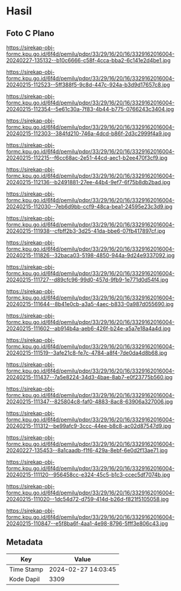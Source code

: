 # Hasil

## Foto C Plano

https://sirekap-obj-formc.kpu.go.id/6f4d/pemilu/pdpr/33/29/16/20/16/3329162016004-20240227-135132--b10c6666-c58f-4cca-bba2-6c141e2d4be1.jpg

https://sirekap-obj-formc.kpu.go.id/6f4d/pemilu/pdpr/33/29/16/20/16/3329162016004-20240215-112523--5ff388f5-9c8d-447c-924a-b3d9d17657c8.jpg

https://sirekap-obj-formc.kpu.go.id/6f4d/pemilu/pdpr/33/29/16/20/16/3329162016004-20240215-112354--5e61c30a-7f83-4b44-b775-0766243c3404.jpg

https://sirekap-obj-formc.kpu.go.id/6f4d/pemilu/pdpr/33/29/16/20/16/3329162016004-20240215-112303--384fd210-746a-4dcd-b86f-2d3c2999f4a9.jpg

https://sirekap-obj-formc.kpu.go.id/6f4d/pemilu/pdpr/33/29/16/20/16/3329162016004-20240215-112215--f6cc68ac-2e51-44cd-aec1-b2ee470f3cf9.jpg

https://sirekap-obj-formc.kpu.go.id/6f4d/pemilu/pdpr/33/29/16/20/16/3329162016004-20240215-112136--b2491881-27ee-44b4-9ef7-6f75b8db2bad.jpg

https://sirekap-obj-formc.kpu.go.id/6f4d/pemilu/pdpr/33/29/16/20/16/3329162016004-20240215-112030--7eb6d9bb-ccf9-48ca-bea1-24595e23c3d9.jpg

https://sirekap-obj-formc.kpu.go.id/6f4d/pemilu/pdpr/33/29/16/20/16/3329162016004-20240215-111938--cfbff2b3-3d25-41da-bbe6-07fb417897cf.jpg

https://sirekap-obj-formc.kpu.go.id/6f4d/pemilu/pdpr/33/29/16/20/16/3329162016004-20240215-111826--32baca03-5198-4850-944a-9d24e9337092.jpg

https://sirekap-obj-formc.kpu.go.id/6f4d/pemilu/pdpr/33/29/16/20/16/3329162016004-20240215-111727--d89cfc96-99d0-457d-9fb9-1e771d0d54f4.jpg

https://sirekap-obj-formc.kpu.go.id/6f4d/pemilu/pdpr/33/29/16/20/16/3329162016004-20240215-111644--8b41e0cb-a3a5-4aec-b833-0a987d055690.jpg

https://sirekap-obj-formc.kpu.go.id/6f4d/pemilu/pdpr/33/29/16/20/16/3329162016004-20240215-111602--ab914b4a-aeb6-426f-b24e-a5a7e18a4a4d.jpg

https://sirekap-obj-formc.kpu.go.id/6f4d/pemilu/pdpr/33/29/16/20/16/3329162016004-20240215-111519--3afe21c8-fe7c-4784-a8f4-7de0da4d8b68.jpg

https://sirekap-obj-formc.kpu.go.id/6f4d/pemilu/pdpr/33/29/16/20/16/3329162016004-20240215-111437--7a5e8224-34d3-4bae-8ab7-e0f23775b560.jpg

https://sirekap-obj-formc.kpu.go.id/6f4d/pemilu/pdpr/33/29/16/20/16/3329162016004-20240215-111347--825804c8-faf0-4883-8ac8-63906a327006.jpg

https://sirekap-obj-formc.kpu.go.id/6f4d/pemilu/pdpr/33/29/16/20/16/3329162016004-20240215-111312--be99afc9-3ccc-44ee-b8c8-ac02d87547d9.jpg

https://sirekap-obj-formc.kpu.go.id/6f4d/pemilu/pdpr/33/29/16/20/16/3329162016004-20240227-135453--8a1caadb-f1f6-429a-8ebf-6e0d2f13ae71.jpg

https://sirekap-obj-formc.kpu.go.id/6f4d/pemilu/pdpr/33/29/16/20/16/3329162016004-20240215-111120--956458cc-e324-45c5-b1c3-ccec5df7074b.jpg

https://sirekap-obj-formc.kpu.go.id/6f4d/pemilu/pdpr/33/29/16/20/16/3329162016004-20240215-111020--1dc54d72-d759-414d-b26d-f821f5105058.jpg

https://sirekap-obj-formc.kpu.go.id/6f4d/pemilu/pdpr/33/29/16/20/16/3329162016004-20240215-110847--e5f8ba6f-4aa1-4e98-8796-5fff3e806c43.jpg


## Metadata

| Key        | Value               |
| ---------- | ------------------- |
| Time Stamp | 2024-02-27 14:03:45 |
| Kode Dapil | 3309                |



